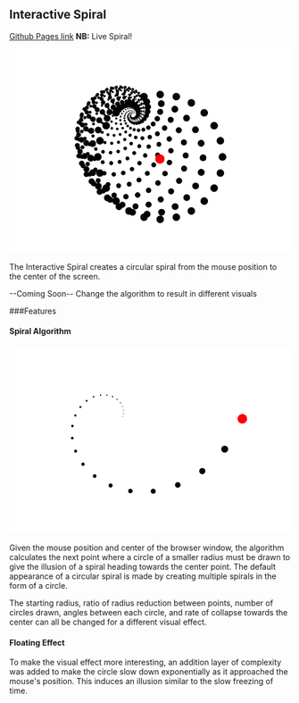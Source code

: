 ## Interactive Spiral

[Github Pages link][github-pages] **NB:** Live Spiral!

[github-pages]: http://gregferg.github.io/interactive_spiral/

![circle_spiral](./readme_photos/circle_spiral2.png)

The Interactive Spiral creates a circular spiral from the mouse position to the center of the screen.

--Coming Soon-- Change the algorithm to result in different visuals

###Features

#### Spiral Algorithm

![basic_spiral](./readme_photos/basic_spiral.png)


Given the mouse position and center of the browser window, the algorithm calculates the next point where a circle of a smaller radius must be drawn to give the illusion of a spiral heading towards the center point. The default appearance of a circular spiral is made by creating multiple spirals in the form of a circle.

The starting radius, ratio of radius reduction between points, number of circles drawn, angles between each circle, and rate of collapse towards the center can all be changed for a different visual effect.


#### Floating Effect

To make the visual effect more interesting, an addition layer of complexity was added to make the circle slow down exponentially as it approached the mouse's position. This induces an illusion similar to the slow freezing of time.
